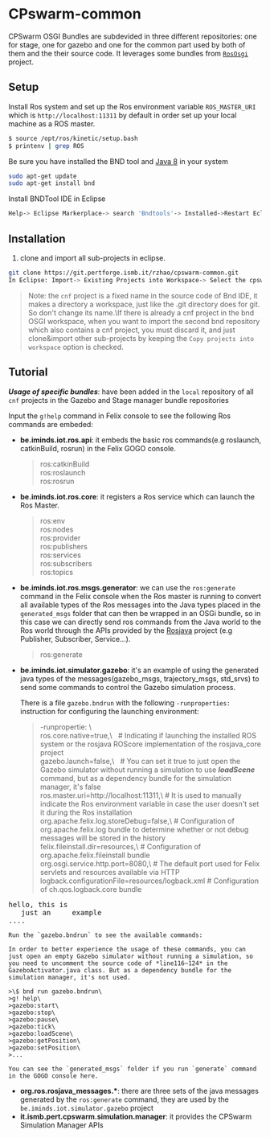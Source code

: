 # CPswarm-common

CPSwarm OSGI Bundles are subdevided in three different repositories: one for stage, one for gazebo and one for the common part used by both of them and the their source code. It leverages some bundles from [`RosOsgi`](https://github.com/ibcn-cloudlet/rososgi) project.

## Setup
Install Ros system and set up the Ros environment variable `ROS_MASTER_URI` which is `http://localhost:11311` by default in order set up your local machine as a ROS master.
``` bash
$ source /opt/ros/kinetic/setup.bash
$ printenv | grep ROS
```
Be sure you have installed the BND tool and [Java 8](http://www.oracle.com/technetwork/java/javase/downloads/jdk8-downloads-2133151.html) in your system
``` bash
sudo apt-get update
sudo apt-get install bnd
```
Install BNDTool IDE in Eclipse
``` bash
Help-> Eclipse Markerplace-> search 'Bndtools'-> Installed->Restart Eclipse.
```
## Installation

1. clone and import all sub-projects in eclipse.
``` bash
git clone https://git.pertforge.ismb.it/rzhao/cpswarm-common.git
In Eclipse: Import-> Existing Projects into Workspace-> Select the cpswarm-common-> Copy projects into workspace-> Finish
```

>Note: the `cnf` project is a fixed name in the source code of Bnd IDE, it makes a directory a workspace, just like the .git directory does for git. So don't change its name.\If there is already a cnf project in the bnd OSGI workspace, when you want to import the second bnd repository which also contains a cnf project, you must discard it, and just clone&import other sub-projects by keeping the `Copy projects into workspace` option is checked.  


## Tutorial
***Usage of specific bundles***: have been added in the `local` repository of all `cnf` projects in the Gazebo and Stage manager bundle repositories 

Input the `g!help` command in Felix console to see the following Ros commands are embeded:
*  **be.iminds.iot.ros.api**: it embeds the basic ros commands(e.g roslaunch, catkinBuild, rosrun) in the Felix GOGO console.
    >ros:catkinBuild\
    >ros:roslaunch\
    >ros:rosrun
*  **be.iminds.iot.ros.core**: it registers a Ros service which can launch the Ros Master.
    >ros:env\
    >ros:nodes\
    >ros:provider\
    >ros:publishers\
    >ros:services\
    >ros:subscribers\
    >ros:topics
*  **be.iminds.iot.ros.msgs.generator**: we can use the `ros:generate` command in the Felix console when the Ros master is running to convert all available types of the Ros messages into the Java types placed in the `generated_msgs` folder that can then be wrapped in an OSGi bundle, so in this case we can directly send ros commands from the Java world to the Ros world through the APIs provided by the [Rosjava](http://rosjava.github.io/rosjava_core/latest/) project (e.g Publisher, Subscriber, Service...).
    >ros:generate
*  **be.iminds.iot.simulator.gazebo**: it's an example of using the generated java types of the messages(gazebo\_msgs, trajectory\_msgs, std_srvs) to send some commands to control the Gazebo simulation process.

    There is a file `gazebo.bndrun` with the following `-runproperties:` instruction for configuring the launching environment:
    
    >-runpropertie:&nbsp;\\\
	>ros.core.native=true,\\ &nbsp;        # Indicating if launching the installed ROS system or the rosjava ROScore implementation of the rosjava_core project\
	>gazebo.launch=false,\\  &nbsp;               # You can set it true to just open the Gazebo simulator without running a simulation to use ***loadScene*** command, but as a dependency bundle for the simulation manager, it's false\
	>ros.master.uri=http://localhost:11311,\\        # It is used to manually indicate the Ros environment variable in case the user doesn't set it during the Ros installation\
	>org.apache.felix.log.storeDebug=false,\\         # Configuration of org.apache.felix.log bundle to determine whether or not debug messages will be stored in the history\
	>felix.fileinstall.dir=resources,\\               # Configuration of org.apache.felix.fileinstall bundle\
	>org.osgi.service.http.port=8080,\\              # The default port used for Felix servlets and resources available via HTTP\
	>logback.configurationFile=resources/logback.xml   # Configuration of ch.qos.logback.core bundle

<pre>
hello, this is
   just an     example
....
</pre>
    
    Run the `gazebo.bndrun` to see the available commands:
    
    In order to better experience the usage of these commands, you can just open an empty Gazebo simulator without running a simulation, so you need to uncomment the source code of *line116~124* in the GazeboActivator.java class. But as a dependency bundle for the simulation manager, it's not used. 
    
    >\$ bnd run gazebo.bndrun\
    >g! help\
    >gazebo:start\
    >gazebo:stop\
    >gazebo:pause\
    >gazebo:tick\
    >gazebo:loadScene\
    >gazebo:getPosition\
    >gazebo:setPosition\
    >...
    
    You can see the `generated_msgs` folder if you run `generate` command in the GOGO console here.
*  **org.ros.rosjava\_messages.\***: there are three sets of the java messages generated by the `ros:generate` command, they are used by the `be.iminds.iot.simulator.gazebo` project
*  **it.ismb.pert.cpswarm.simulation.manager**: it provides the CPSwarm Simulation Manager APIs



